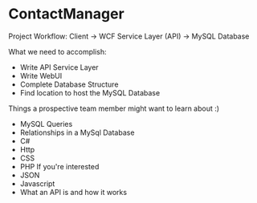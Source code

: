 # ContactManager

Project Workflow:
Client -> WCF Service Layer (API) -> MySQL Database


What we need to accomplish:
- Write API Service Layer
- Write WebUI
- Complete Database Structure
- Find location to host the MySQL Database



Things a prospective team member might want to learn about :)
- MySQL Queries
- Relationships in a MySql Database
- C#
- Http
- CSS
- PHP If you're interested
- JSON
- Javascript
- What an API is and how it works
